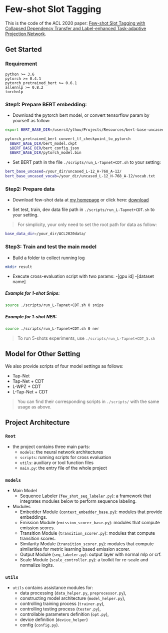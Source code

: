 # Few-shot Slot Tagging

This is the code of the ACL 2020 paper: [Few-shot Slot Tagging with Collapsed Dependency Transfer and Label-enhanced Task-adaptive Projection Network](https://atmahou.github.io/attachments/atma's_acl2020_FewShot.pdf).

## Get Started

### Requirement
```
python >= 3.6
pytorch >= 0.4.1
pytorch_pretrained_bert >= 0.6.1
allennlp >= 0.8.2
torchnlp
```

### Step1: Prepare BERT embedding:
- Download the pytorch bert model, or convert tensorflow param by yourself as follow:
```bash
export BERT_BASE_DIR=/users4/ythou/Projects/Resources/bert-base-uncased/uncased_L-12_H-768_A-12/

pytorch_pretrained_bert convert_tf_checkpoint_to_pytorch
  $BERT_BASE_DIR/bert_model.ckpt
  $BERT_BASE_DIR/bert_config.json
  $BERT_BASE_DIR/pytorch_model.bin
```
- Set BERT path in the file `./scripts/run_L-Tapnet+CDT.sh` to your setting:
```bash
bert_base_uncased=/your_dir/uncased_L-12_H-768_A-12/
bert_base_uncased_vocab=/your_dir/uncased_L-12_H-768_A-12/vocab.txt
```


### Step2: Prepare data
- Download few-shot data at [my homepage](https://atmahou.github.io/) or click here: [download](https://atmahou.github.io/attachments/ACL2020data.zip)

- Set test, train, dev data file path in `./scripts/run_L-Tapnet+CDT.sh` to your setting.
  
> For simplicity, your only need to set the root path for data as follow:
```bash
base_data_dir=/your_dir/ACL2020data/
```

### Step3: Train and test the main model
- Build a folder to collect running log
```bash
mkdir result
```

- Execute cross-evaluation script with two params: -[gpu id] -[dataset name]

##### Example for 1-shot Snips:
```bash
source ./scripts/run_L-Tapnet+CDT.sh 0 snips
```  
##### Example for 1-shot NER:
```bash
source ./scripts/run_L-Tapnet+CDT.sh 0 ner
```

> To run 5-shots experiments, use `./scripts/run_L-Tapnet+CDT_5.sh`

## Model for Other Setting

We also provide scripts of four model settings as follows: 
- Tap-Net
- Tap-Net + CDT
- L-WPZ + CDT
- L-Tap-Net + CDT 
> You can find their corresponding scripts in `./scripts/` with the same usage as above.


## Project Architecture

### `Root`
- the project contains three main parts:
    - `models`: the neural network architectures
    - `scripts`: running scripts for cross evaluation
    - `utils`: auxiliary or tool function files
    - `main.py`: the entry file of the whole project

### `models`
- Main Model  
    - Sequence Labeler (`few_shot_seq_labeler.py`): a framework that integrates modules below to perform sequence labeling.
- Modules
    - Embedder Module (`context_embedder_base.py`): modules that provide embeddings.
    - Emission Module (`emission_scorer_base.py`): modules that compute emission scores. 
    - Transition Module (`transition_scorer.py`): modules that compute transition scores.
    - Similarity Module (`transition_scorer.py`): modules that compute similarities for metric learning based emission scorer.
    - Output Module (`seq_labeler.py`): output layer with normal mlp or crf.
    - Scale Module (`scale_controller.py`): a toolkit for re-scale and normalize logits.

### `utils`

- `utils` contains assistance modules for:
    - data processing (`data_helper.py`, `preprocessor.py`), 
    - constructing model architecture (`model_helper.py`), 
    - controlling training process (`trainer.py`), 
    - controlling testing process (`tester.py`), 
    - controllable parameters definition (`opt.py`), 
    - device definition (`device_helper`) 
    - config (`config.py`).





